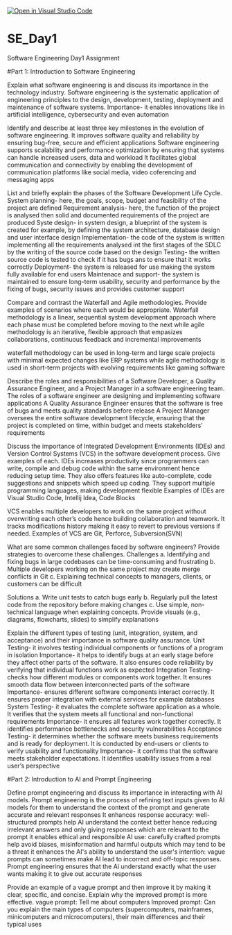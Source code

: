 [![Open in Visual Studio Code](https://classroom.github.com/assets/open-in-vscode-2e0aaae1b6195c2367325f4f02e2d04e9abb55f0b24a779b69b11b9e10269abc.svg)](https://classroom.github.com/online_ide?assignment_repo_id=18362201&assignment_repo_type=AssignmentRepo)
# SE_Day1
Software Engineering Day1 Assignment

#Part 1: Introduction to Software Engineering

Explain what software engineering is and discuss its importance in the technology industry.
Software engineering is the systematic application of engineering principles to the design, development, testing, deployment and maintenance of software systems.
Importance- it enables innovations like in artificial intelligence, cybersecurity and even automation

Identify and describe at least three key milestones in the evolution of software engineering.
It improves software quality and reliability by ensuring bug-free, secure and efficient applications
Software engineering supports scalability and performance optimization by ensuring that systems can handle increased users, data and workload
It facilitates global communication and connectivity by enabling the development of communication platforms like social media, video coferencing and messaging apps

List and briefly explain the phases of the Software Development Life Cycle.
System planning- here, the goals, scope, budget and feasibility of the project are defined
Requirement analysis- here, the function of the project is analysed then solid and documented requirements of the project are produced
Syste design- in system design, a blueprint of the system is created for example, by defining the system architecture, database design and user interface design
Implementation- the code of the system is written implementing all the requirements analysed int the first stages of the SDLC by the writing of the source code based on the design
Testing- the written source code is tested to check if it has bugs ans to ensure that it works correctly
Deployment- the system is released for use making the system fully available for end users
Maintenace and support- the system is maintained to ensure long-term usability, security and performance by the fixing of bugs, security issues and provides customer support

Compare and contrast the Waterfall and Agile methodologies. Provide examples of scenarios where each would be appropriate.
Waterfall methodology is a linear, sequential system development approach where each phase must be completed before moving to the next while agile methodology is an iterative, flexible approach that empasizes collaborations, continuous feedback and incremental improvements

waterfall methodology can be used in long-term and large scale projects with minimal expected changes like ERP systems while agile methodology is used in short-term projects with evolving requirements like gaming software


Describe the roles and responsibilities of a Software Developer, a Quality Assurance Engineer, and a Project Manager in a software engineering team.
The roles of a software engineer are designing and implementing software applications
A Quality Assurance Engineer ensures that the software is free of bugs and meets quality standards before release
A Project Manager oversees the entire software development lifecycle, ensuring that the project is completed on time, within budget and meets stakeholders' requirements

Discuss the importance of Integrated Development Environments (IDEs) and Version Control Systems (VCS) in the software development process. Give examples of each.
IDEs increases productivity since programmers can write, compile and debug code within the same environment hence reducing setup time. They also offers features like auto-complete, code suggestions and snippets which speed up coding. They support multiple programming languages, making development flexible
Examples of IDEs are Visual Studio Code, Intellij Idea, Code Blocks

VCS enables multiple developers to work on the same project without overwriting each other’s code hence building collaboration and teamwork. It tracks modifications history making it easy to revert to previous versions if needed.
Examples of VCS are Git, Perforce, Subversion(SVN)

What are some common challenges faced by software engineers? Provide strategies to overcome these challenges.
Challenges
a. Identifying and fixing bugs in large codebases can be time-consuming and frustrating
b. Multiple developers working on the same project may create merge conflicts in Git
c. Explaining technical concepts to managers, clients, or customers can be difficult

Solutions
a. Write unit tests to catch bugs early
b. Regularly pull the latest code from the repository before making changes
c. Use simple, non-technical language when explaining concepts. Provide visuals (e.g., diagrams, flowcharts, slides) to simplify explanations

Explain the different types of testing (unit, integration, system, and acceptance) and their importance in software quality assurance.
Unit Testing- it involves testing individual components or functions of a program in isolation
Importance- it helps to identify bugs at an early stage before they affect other parts of the software. It also ensures code reliability by verifying that individual functions work as expected
Integration Testing- checks how different modules or components work together. It ensures smooth data flow between interconnected parts of the software
Importance- ensures different software components interact correctly. It ensures proper integration with external services for example databases
System Testing- it evaluates the complete software application as a whole.
It verifies that the system meets all functional and non-functional requirements
Importance- it ensures all features work together correctly. It identifies performance bottlenecks and security vulnerabilities
Acceptance Testing- it determines whether the software meets business requirements and is ready for deployment. It is conducted by end-users or clients to verify usability and functionality
Importance- it confirms that the software meets stakeholder expectations. It identifies usability issues from a real user’s perspective

#Part 2: Introduction to AI and Prompt Engineering


Define prompt engineering and discuss its importance in interacting with AI models.
Prompt engineering is the process of refining text inputs given to AI models for them to understand the context of the prompt and generate accurate and relevant responses
It enhances response accuracy: well-structured prompts help AI understand the context better hence reducing irrelevant answers and only giving responses which are relevant to the prompt
it enables ethical and responsible AI use: carefully crafted prompts help avoid biases, misinformation and harmful outputs which may tend to be a threat
it enhances the AI's ability to understand the user's intention: vague prompts can sometimes make AI lead to incorrect and off-topic responses. Prompt engineering ensures that the Ai understand exactly what the user wants making it to give out accurate responses



Provide an example of a vague prompt and then improve it by making it clear, specific, and concise. Explain why the improved prompt is more effective.
vague prompt: Tell me about computers
Improved prompt: Can you explain the main types of computers (supercomputers, mainframes, minicomputers and microcomputers), their main differences and their typical uses

